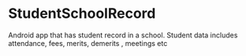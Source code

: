 # StudentSchoolRecord
Android app that has student record in a school. Student data includes attendance, fees, merits, demerits , meetings etc
